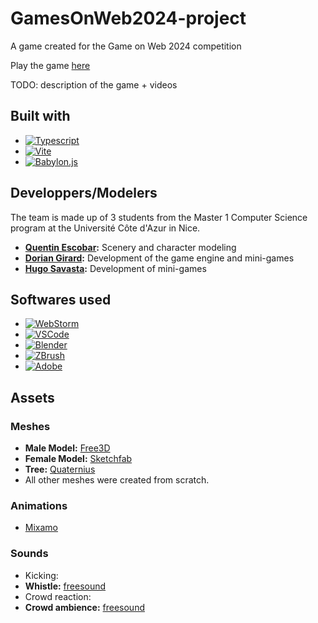 # GamesOnWeb2024-project
A game created for the Game on Web 2024 competition

Play the game [here](https://doori4n.itch.io/gamesonweb-2024)

TODO: description of the game + videos
  
## Built with
- [![Typescript](https://img.shields.io/badge/Typescript-blue?style=for-the-badge&logo=typescript&logoColor=white)](https://www.typescriptlang.org/)
- [![Vite](https://img.shields.io/badge/Vite-B73BFE?style=for-the-badge&logo=vite&logoColor=FFD62E)](https://vitejs.dev/)
- [![Babylon.js](https://img.shields.io/badge/Babylon.js-C64A44?style=for-the-badge)](https://www.babylonjs.com/)

## Developpers/Modelers
The team is made up of 3 students from the Master 1 Computer Science program at the Université Côte d'Azur in Nice.
- **[Quentin Escobar](https://github.com/Moustik06):** Scenery and character modeling
- **[Dorian Girard](https://github.com/Doori4N/):** Development of the game engine and mini-games 
- **[Hugo Savasta](https://github.com/HugoSavasta):** Development of mini-games

## Softwares used
- [![WebStorm](https://img.shields.io/badge/WebStorm-0099FF?style=for-the-badge&logo=webstorm&logoColor=white)](https://www.jetbrains.com/fr-fr/webstorm/)
- [![VSCode](https://img.shields.io/badge/Visual%20Studio%20Code-0696EA?style=for-the-badge&logo=visualstudiocode&logoColor=white)](https://code.visualstudio.com/)
- [![Blender](https://img.shields.io/badge/Blender-FE8200?style=for-the-badge&logo=blender&logoColor=white)](https://www.blender.org)
- [![ZBrush](https://img.shields.io/badge/ZBrush-red?style=for-the-badge)]([https://www.blender.org](https://www.maxon.net/fr/zbrush))
- [![Adobe](https://img.shields.io/badge/Adobe-F44336?style=for-the-badge&logo=adobe&logoColor=white)](https://www.adobe.com/fr/)

## Assets
### Meshes
- **Male Model:** [Free3D](https://free3d.com/3d-model/male-base-mesh-6682.html) 
- **Female Model:** [Sketchfab](https://sketchfab.com/3d-models/female-base-mesh-b6389ae82f044dbe9945c4dad2cd72ae)
- **Tree:** [Quaternius](https://quaternius.com/packs/ultimatestylizednature.html)
- All other meshes were created from scratch.
  
### Animations
- [Mixamo](https://www.mixamo.com/#/)
  
### Sounds
- Kicking: 
- **Whistle:** [freesound](https://freesound.org/s/568995/)
- Crowd reaction:
- **Crowd ambience:** [freesound](https://freesound.org/s/206003/)
